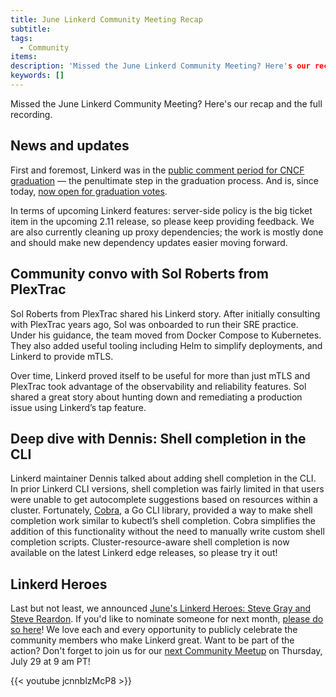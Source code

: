 ```yaml
---
title: June Linkerd Community Meeting Recap
subtitle:  
tags:
  - Community
items:
description: 'Missed the June Linkerd Community Meeting? Here's our recap and the full recording.'
keywords: []
---
```

Missed the June Linkerd Community Meeting? Here's our recap and the full recording.

## News and updates

First and foremost, Linkerd was in the
[public comment period for CNCF graduation](https://lists.cncf.io/g/cncf-toc/message/5917)
— the penultimate step in the graduation process. And is, since today,
[now open for graduation votes](https://lists.cncf.io/g/cncf-toc/message/5966).

In terms of upcoming Linkerd features: server-side policy is the big ticket
item in the upcoming 2.11 release, so please keep providing feedback. We are
also currently cleaning up proxy dependencies; the work is mostly done and
should make new dependency updates easier moving forward.

## Community convo with Sol Roberts from PlexTrac

Sol Roberts from PlexTrac shared his Linkerd story. After initially consulting
with PlexTrac years ago, Sol was onboarded to run their SRE practice. Under
his guidance, the team moved from Docker Compose to Kubernetes. They also added
useful tooling including Helm to simplify deployments, and Linkerd to provide mTLS.

Over time, Linkerd proved itself to be useful for more than just mTLS and PlexTrac
took advantage of the observability and reliability features. Sol shared a great
story about hunting down and remediating a production issue using Linkerd’s tap
feature.

## Deep dive with Dennis: Shell completion in the CLI

Linkerd maintainer Dennis talked about adding shell completion in the CLI. In prior
Linkerd CLI versions, shell completion was fairly limited in that users were unable
to get autocomplete suggestions based on resources within a cluster. Fortunately,
[Cobra](https://github.com/spf13/cobra), a Go CLI library, provided a way to make
shell completion work similar to kubectl’s shell completion. Cobra simplifies
the addition of this functionality without the need to manually write custom shell
completion scripts. Cluster-resource-aware shell completion is now available on
the latest Linkerd edge releases, so please try it out!

## Linkerd Heroes

Last but not least, we announced
[June's Linkerd Heroes: Steve Gray and Steve Reardon](https://linkerd.io/2021/06/24/announcing-junes-linkerd-heroes/).
If you'd like to nominate someone for next month,
[please do so here](https://docs.google.com/forms/d/e/1FAIpQLSfNv--UnbbZSzW7J3SbREIMI-HaooyX9im8yLIGB7M_LKT_Fw/viewform)!
We love each and every opportunity to publicly celebrate the community members
who make Linkerd great.
Want to be part of the action? Don't forget to join us for our
[next Community Meetup](https://community.cncf.io/events/details/cncf-linkerd-community-presents-july-linkerd-online-community-meetup/)
on Thursday, July 29 at 9 am PT!

{{< youtube jcnnblzMcP8 >}}
